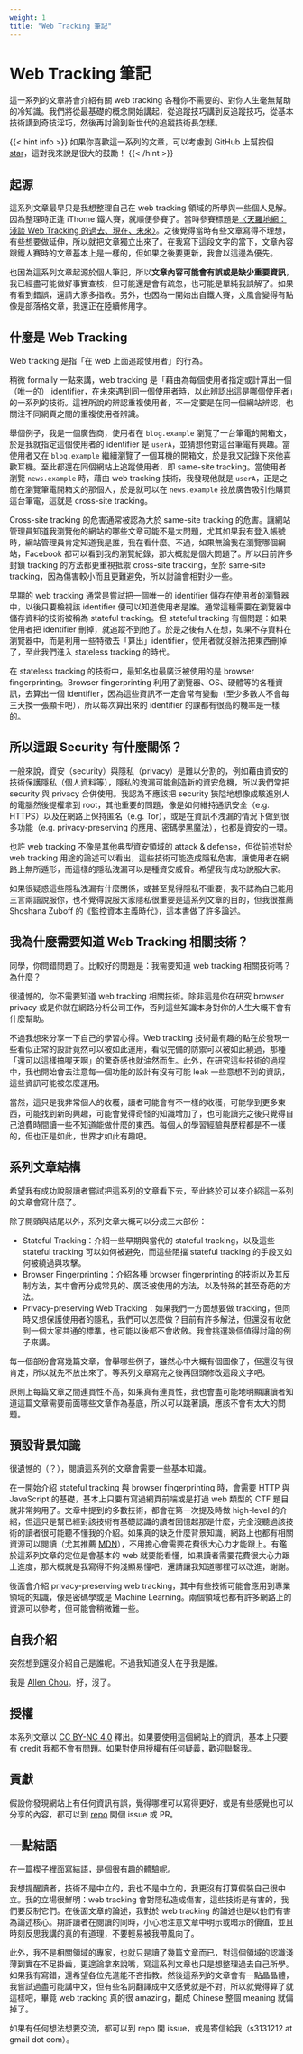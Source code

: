 ```yaml
---
weight: 1
title: "Web Tracking 筆記"
---
```


# Web Tracking 筆記
這一系列的文章將會介紹有關 web tracking 各種你不需要的、對你人生毫無幫助的冷知識。我們將從最基礎的概念開始講起，從追蹤技巧講到反追蹤技巧，從基本技術講到奇技淫巧，然後再討論到新世代的追蹤技術長怎樣。

{{< hint info >}}
如果你喜歡這一系列的文章，可以考慮到 GitHub 上幫按個 [star](https://github.com/s3131212/web-tracking-notes)，這對我來說是很大的鼓勵！
{{< /hint >}}

## 起源
這系列文章最早只是我想整理自己在 web tracking 領域的所學與一些個人見解。因為整理時正逢 iThome 鐵人賽，就順便參賽了。當時參賽標題是[〈天羅地網：淺談 Web Tracking 的過去、現在、未來〉](https://ithelp.ithome.com.tw/users/20152544/ironman/5770)。之後覺得當時有些文章寫得不理想，有些想要做延伸，所以就把文章獨立出來了。在我寫下這段文字的當下，文章內容跟鐵人賽時的文章基本上是一樣的，但如果之後要更新，我會以這邊為優先。

也因為這系列文章起源於個人筆記，所以**文章內容可能會有誤或是缺少重要資訊**，我已經盡可能做好事實查核，但可能還是會有疏忽，也可能是單純我誤解了。如果有看到錯誤，還請大家多指教。另外，也因為一開始出自鐵人賽，文風會變得有點像是部落格文章，我還正在陸續修用字。

## 什麼是 Web Tracking
Web tracking 是指「在 web 上面追蹤使用者」的行為。

稍微 formally 一點來講，web tracking 是「藉由為每個使用者指定或計算出一個（唯一的） identifier，在未來遇到同一個使用者時，以此辨認出這是哪個使用者」的一系列的技術。這裡所說的辨認重複使用者，不一定要是在同一個網站辨認，也關注不同網頁之間的重複使用者辨識。

舉個例子，我是一個廣告商，使用者在 `blog.example` 瀏覽了一台筆電的開箱文，於是我就指定這個使用者的 identifier 是 `userA`，並猜想他對這台筆電有興趣。當使用者又在 `blog.example` 繼續瀏覽了一個耳機的開箱文，於是我又記錄下來他喜歡耳機。至此都還在同個網站上追蹤使用者，即 same-site tracking。當使用者瀏覽 `news.example` 時，藉由 web tracking 技術，我發現他就是 `userA`，正是之前在瀏覽筆電開箱文的那個人，於是就可以在 `news.example` 投放廣告吸引他購買這台筆電，這就是 cross-site tracking。

Cross-site tracking 的危害通常被認為大於 same-site tracking 的危害。讓網站管理員知道我瀏覽他的網站的哪些文章可能不是大問題，尤其如果我有登入帳號時，網站管理員肯定知道我是誰，我在看什麼。不過，如果無論我在瀏覽哪個網站，Facebook 都可以看到我的瀏覽紀錄，那大概就是個大問題了。所以目前許多封鎖 tracking 的方法都更重視抵禦 cross-site tracking，至於 same-site tracking，因為傷害較小而且更難避免，所以討論會相對少一些。

早期的 web tracking 通常是嘗試把一個唯一的 identifier 儲存在使用者的瀏覽器中，以後只要檢視該 identifier 便可以知道使用者是誰。通常這種需要在瀏覽器中儲存資料的技術被稱為 stateful tracking。但 stateful tracking 有個問題：如果使用者把 identifier 刪掉，就追蹤不到他了。於是之後有人在想，如果不存資料在瀏覽器中，而是利用一些特徵去「算出」identifier，使用者就沒辦法把東西刪掉了，至此我們進入 stateless tracking 的時代。

在 stateless tracking 的技術中，最知名也最廣泛被使用的是 browser fingerprinting。Browser fingerprinting 利用了瀏覽器、OS、硬體等的各種資訊，去算出一個 identifier，因為這些資訊不一定會常有變動（至少多數人不會每三天換一張顯卡吧），所以每次算出來的 identifier 的課都有很高的機率是一樣的。

## 所以這跟  Security 有什麼關係？
一般來說，資安（security）與隱私（privacy）是難以分割的，例如藉由資安的技術保護隱私（個人資料等），隱私的洩漏可能創造新的資安危機，所以我們常把 security 與 privacy 合併使用。我認為不應該把 security 狹隘地想像成駭進別人的電腦然後提權拿到 root，其他重要的問題，像是如何維持通訊安全（e.g. HTTPS）以及在網路上保持匿名（e.g. Tor），或是在資訊不洩漏的情況下做到很多功能（e.g. privacy-preserving 的應用、密碼學黑魔法），也都是資安的一環。

也許 web tracking 不像是其他典型資安領域的 attack & defense，但從前述對於 web tracking 用途的論述可以看出，這些技術可能造成隱私危害，讓使用者在網路上無所遁形，而這樣的隱私洩漏可以是種資安威脅。希望我有成功說服大家。

如果很疑惑這些隱私洩漏有什麼關係，或甚至覺得隱私不重要，我不認為自己能用三言兩語說服你，也不覺得說服大家隱私很重要是這系列文章的目的，但我很推薦 Shoshana Zuboff 的《監控資本主義時代》，這本書做了許多論述。

## 我為什麼需要知道 Web Tracking 相關技術？
同學，你問錯問題了。比較好的問題是：我需要知道 web tracking 相關技術嗎？為什麼？

很遺憾的，你不需要知道 web tracking 相關技術。除非這是你在研究 browser privacy 或是你就在網路分析公司工作，否則這些知識本身對你的人生大概不會有什麼幫助。

不過我想來分享一下自己的學習心得。Web tracking 技術最有趣的點在於發現一些看似正常的設計竟然可以被如此運用，看似完備的防禦可以被如此繞過，那種「還可以這樣搞喔天啊」的驚奇感也就油然而生。此外，在研究這些技術的過程中，我也開始會去注意每一個功能的設計有沒有可能 leak 一些意想不到的資訊，這些資訊可能被怎麼運用。

當然，這只是我非常個人的收穫，讀者可能會有不一樣的收穫，可能學到更多東西，可能找到新的興趣，可能會覺得奇怪的知識增加了，也可能讀完之後只覺得自己浪費時間讀一些不知道能做什麼的東西。每個人的學習經驗與歷程都是不一樣的，但也正是如此，世界才如此有趣吧。


## 系列文章結構
希望我有成功說服讀者嘗試把這系列的文章看下去，至此終於可以來介紹這一系列的文章會寫什麼了。

除了開頭與結尾以外，系列文章大概可以分成三大部份：
- Stateful Tracking：介紹一些早期與當代的 stateful tracking，以及這些 stateful tracking 可以如何被避免，而這些阻擋 stateful tracking 的手段又如何被繞過與攻擊。
- Browser Fingerprinting：介紹各種 browser fingerprinting 的技術以及其反制方法，其中會再分成常見的、廣泛被使用的方法，以及特殊的甚至奇葩的方法。
- Privacy-preserving Web Tracking：如果我們一方面想要做 tracking，但同時又想保護使用者的隱私，我們可以怎麼做？目前有許多解法，但還沒有收斂到一個大家共通的標準，也可能以後都不會收斂。我會挑選幾個值得討論的例子來講。

每一個部份會寫幾篇文章，會舉哪些例子，雖然心中大概有個圖像了，但還沒有很肯定，所以就先不放出來了。等系列文章寫完之後再回頭修改這段文字吧。

原則上每篇文章之間連貫性不高，如果真有連貫性，我也會盡可能地明顯讓讀者知道這篇文章需要前面哪些文章作為基底，所以可以跳著讀，應該不會有太大的問題。

## 預設背景知識
很遺憾的（？），閱讀這系列的文章會需要一些基本知識。

在一開始介紹 stateful tracking 與 browser fingerprinting 時，會需要 HTTP 與 JavaScript 的基礎，基本上只要有寫過網頁前端或是打過 web 類型的 CTF 題目就非常夠用了。文章中提到的多數技術，都會在第一次提及時做 high-level 的介紹，但這只是幫已經對該技術有基礎認識的讀者回憶起那是什麼，完全沒聽過該技術的讀者很可能聽不懂我的介紹。如果真的缺乏什麼背景知識，網路上也都有相關資源可以閱讀（尤其推薦 [MDN](https://developer.mozilla.org/)），不用擔心會需要花費很大心力才能跟上。有鑑於這系列文章的定位是會基本的 web 就要能看懂，如果讀者需要花費很大心力跟上進度，那大概就是我寫得不夠淺顯易懂吧，還請讓我知道哪裡可以改進，謝謝。

後面會介紹 privacy-preserving web tracking，其中有些技術可能會應用到專業領域的知識，像是密碼學或是 Machine Learning。兩個領域也都有許多網路上的資源可以參考，但可能會稍微難一些。

## 自我介紹
突然想到還沒介紹自己是誰呢。不過我知道沒人在乎我是誰。

我是 [Allen Chou](https://allenchou.cc)。好，沒了。

## 授權
本系列文章以 [CC BY-NC 4.0](https://creativecommons.org/licenses/by-nc/4.0/) 釋出。如果要使用這個網站上的資訊，基本上只要有 credit 我都不會有問題。如果對使用授權有任何疑義，歡迎聯繫我。

## 貢獻
假設你發現網站上有任何資訊有誤，覺得哪裡可以寫得更好，或是有些感覺也可以分享的內容，都可以到 [repo](https://github.com/s3131212/web-tracking-notes) 開個 issue 或 PR。

## 一點結語
在一篇楔子裡面寫結語，是個很有趣的體驗呢。

我想提醒讀者，技術不是中立的，我也不是中立的，我更沒有打算假裝自己很中立。我的立場很鮮明：web tracking 會對隱私造成傷害，這些技術是有害的，我們要反制它們。在後面文章的論述，我對於 web tracking 的論述也是以他們有害為論述核心。期許讀者在閱讀的同時，小心地注意文章中明示或暗示的價值，並且時刻反思我講的真的有道理，不要輕易被我帶風向了。

此外，我不是相關領域的專家，也就只是讀了幾篇文章而已，對這個領域的認識淺薄到實在不足掛齒，更遑論拿來說嘴，寫這系列文章也只是想整理過去自己所學。如果我有寫錯，還希望各位先進能不吝指教。然後這系列的文章會有一點晶晶體，我嘗試過盡可能講中文，但有些名詞翻譯成中文感覺就是不對，所以就覺得算了就這樣吧，畢竟 web tracking 真的很 amazing，翻成 Chinese 整個 meaning 就偏掉了。

如果有任何想法想要交流，都可以到 repo 開 issue，或是寄信給我（s3131212 at gmail dot com）。